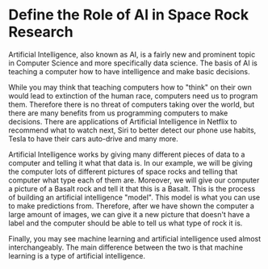 # Define the Role of AI in Space Rock Research

Artificial Intelligence, also known as AI, is a fairly new and prominent topic in Computer Science and more specifically data science. The basis of AI is teaching a computer how to have intelligence and make basic decisions.

While you may think that teaching computers how to "think" on their own would lead to extinction of the human race, computers need us to program them. Therefore there is no threat of computers taking over the world, but there are many benefits from us programming computers to make decisions. There are applications of Artificial Intelligence in Netflix to recommend what to watch next, Siri to better detect our phone use habits, Tesla to have their cars auto-drive and many more.

Artificial Intelligence works by giving many different pieces of data to a computer and telling it what that data is. In our example, we will be giving the computer lots of different pictures of space rocks and telling that computer what type each of them are. Moreover, we will give our computer a picture of a Basalt rock and tell it that this is a Basalt. This is the process of building an artificial intelligence "model". This model is what you can use to make predictions from. Therefore, after we have shown the computer a large amount of images, we can give it a new picture that doesn't have a label and the computer should be able to tell us what type of rock it is.

Finally, you may see machine learning and artificial intelligence used almost interchangeably. The main difference between the two is that machine learning is a type of artificial intelligence.
